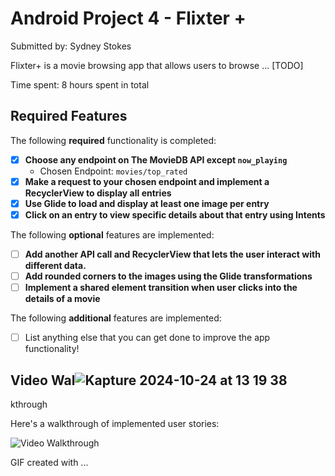 # Android Project 4 - Flixter +

Submitted by: Sydney Stokes

Flixter+ is a movie browsing app that allows users to browse ... [TODO] 

Time spent: 8 hours spent in total

## Required Features

The following **required** functionality is completed:

- [x] **Choose any endpoint on The MovieDB API except `now_playing`**
  - Chosen Endpoint: `movies/top_rated`
- [x] **Make a request to your chosen endpoint and implement a RecyclerView to display all entries**
- [x] **Use Glide to load and display at least one image per entry**
- [x] **Click on an entry to view specific details about that entry using Intents**

The following **optional** features are implemented:

- [ ] **Add another API call and RecyclerView that lets the user interact with different data.** 
- [ ] **Add rounded corners to the images using the Glide transformations**
- [ ] **Implement a shared element transition when user clicks into the details of a movie**

The following **additional** features are implemented:

- [ ] List anything else that you can get done to improve the app functionality!

## Video Wal![Kapture 2024-10-24 at 13 19 38](https://github.com/user-attachments/assets/f36e2e36-7e4f-4b42-af3c-759e07e5cea8)
kthrough

Here's a walkthrough of implemented user stories:

<img src='http://i.imgur.com/link/to/your/gif/file.gif' title='Video Walkthrough' width='' alt='Video Walkthrough' />

<!-- Replace this with whatever GIF tool you used! -->
GIF created with ...  
<!-- Recommended tools:
[Kap](https://getkap.co/) for macOS

## Notes

Describe any challenges encountered while building the app.

## License

    Copyright [yyyy] [name of copyright owner]

    Licensed under the Apache License, Version 2.0 (the "License");
    you may not use this file except in compliance with the License.
    You may obtain a copy of the License at

        http://www.apache.org/licenses/LICENSE-2.0

    Unless required by applicable law or agreed to in writing, software
    distributed under the License is distributed on an "AS IS" BASIS,
    WITHOUT WARRANTIES OR CONDITIONS OF ANY KIND, either express or implied.
    See the License for the specific language governing permissions and
    limitations under the License.

